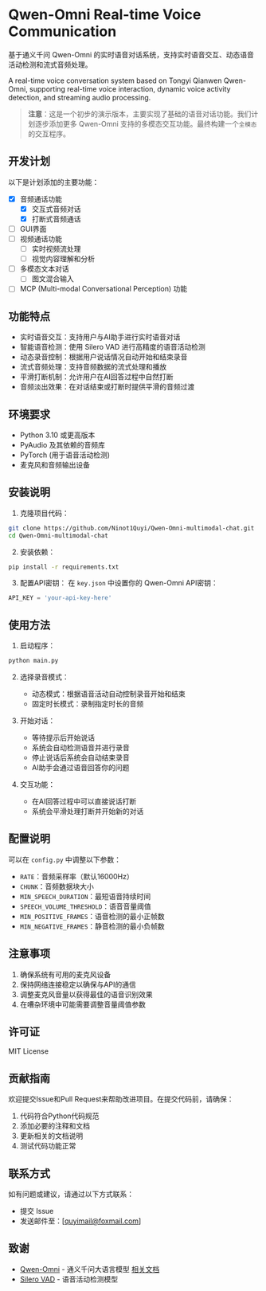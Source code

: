 # Qwen-Omni Real-time Voice Communication

基于通义千问 Qwen-Omni 的实时语音对话系统，支持实时语音交互、动态语音活动检测和流式音频处理。

A real-time voice conversation system based on Tongyi Qianwen Qwen-Omni, supporting real-time voice interaction, dynamic voice activity detection, and streaming audio processing.

> **注意**：这是一个初步的演示版本，主要实现了基础的语音对话功能。我们计划逐步添加更多 Qwen-Omni 支持的多模态交互功能。最终构建一个`全模态`的交互程序。

## 开发计划

以下是计划添加的主要功能：
- [x] 音频通话功能
  - [x] 交互式音频对话
  - [x] 打断式音频通话
- [ ] GUI界面
- [ ] 视频通话功能
  - [ ] 实时视频流处理
  - [ ] 视觉内容理解和分析
- [ ] 多模态文本对话
  - [ ] 图文混合输入
  
- [ ] MCP (Multi-modal Conversational Perception) 功能

## 功能特点

- 实时语音交互：支持用户与AI助手进行实时语音对话
- 智能语音检测：使用 Silero VAD 进行高精度的语音活动检测
- 动态录音控制：根据用户说话情况自动开始和结束录音
- 流式音频处理：支持音频数据的流式处理和播放
- 平滑打断机制：允许用户在AI回答过程中自然打断
- 音频淡出效果：在对话结束或打断时提供平滑的音频过渡

## 环境要求

- Python 3.10 或更高版本
- PyAudio 及其依赖的音频库
- PyTorch (用于语音活动检测)
- 麦克风和音频输出设备

## 安装说明

1. 克隆项目代码：
```bash
git clone https://github.com/Ninot1Quyi/Qwen-Omni-multimodal-chat.git
cd Qwen-Omni-multimodal-chat
```

2. 安装依赖：
```bash
pip install -r requirements.txt
```

3. 配置API密钥：
在 `key.json` 中设置你的 Qwen-Omni API密钥：
```python
API_KEY = 'your-api-key-here'
```

## 使用方法

1. 启动程序：
```bash
python main.py
```

2. 选择录音模式：
   - 动态模式：根据语音活动自动控制录音开始和结束
   - 固定时长模式：录制指定时长的音频

3. 开始对话：
   - 等待提示后开始说话
   - 系统会自动检测语音并进行录音
   - 停止说话后系统会自动结束录音
   - AI助手会通过语音回答你的问题

4. 交互功能：
   - 在AI回答过程中可以直接说话打断
   - 系统会平滑处理打断并开始新的对话

## 配置说明

可以在 `config.py` 中调整以下参数：

- `RATE`：音频采样率（默认16000Hz）
- `CHUNK`：音频数据块大小
- `MIN_SPEECH_DURATION`：最短语音持续时间
- `SPEECH_VOLUME_THRESHOLD`：语音音量阈值
- `MIN_POSITIVE_FRAMES`：语音检测的最小正帧数
- `MIN_NEGATIVE_FRAMES`：静音检测的最小负帧数

## 注意事项

1. 确保系统有可用的麦克风设备
2. 保持网络连接稳定以确保与API的通信
3. 调整麦克风音量以获得最佳的语音识别效果
4. 在嘈杂环境中可能需要调整音量阈值参数

## 许可证

MIT License

## 贡献指南

欢迎提交Issue和Pull Request来帮助改进项目。在提交代码前，请确保：

1. 代码符合Python代码规范
2. 添加必要的注释和文档
3. 更新相关的文档说明
4. 测试代码功能正常

## 联系方式

如有问题或建议，请通过以下方式联系：

- 提交 Issue
- 发送邮件至：[quyimail@foxmail.com]

## 致谢

- [Qwen-Omni](https://github.com/QwenLM/Qwen2.5-Omni) - 通义千问大语言模型 [相关文档](https://help.aliyun.com/zh/model-studio/user-guide/qwen-omni?spm=a2c4g.11186623.0.0.5aefb0a8nJc2z7#db6d0ff7c371y)
- [Silero VAD](https://github.com/snakers4/silero-vad) - 语音活动检测模型 
